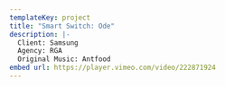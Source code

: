 ```yaml
---
templateKey: project
title: "Smart Switch: Ode"
description: |-
  Client: Samsung
  Agency: RGA
  Original Music: Antfood
embed url: https://player.vimeo.com/video/222871924
---
```

